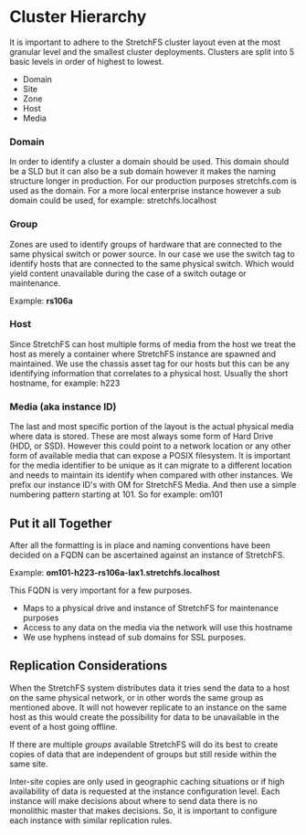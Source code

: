 # Cluster Hierarchy

It is important to adhere to the StretchFS cluster layout even at the most granular level and the smallest cluster deployments.
Clusters are split into 5 basic levels in order of highest to lowest.

* Domain
* Site
* Zone
* Host
* Media

### Domain

In order to identify a cluster a domain should be used. This domain should be a SLD but it can also be a sub domain however it makes the naming structure longer in production.
For our production purposes stretchfs.com is used as the domain. For a more local enterprise instance however a sub domain could be used, for example: stretchfs.localhost

### Group

Zones are used to identify groups of hardware that are connected to the same physical switch or power source.
In our case we use the switch tag to identify hosts that are connected to the same physical switch. Which would yield content unavailable during the case of a switch outage or maintenance.

Example: **rs106a**

### Host

Since StretchFS can host multiple forms of media from the host we treat the host as merely a container where StretchFS instance are spawned and maintained.
We use the chassis asset tag for our hosts but this can be any identifying information that correlates to a physical host. Usually the short hostname, for example: h223

### Media (aka instance ID)
The last and most specific portion of the layout is the actual physical media where data is stored. These are most always some form of Hard Drive (HDD, or SSD). However this could point to a network location or any other form of available media that can expose a POSIX filesystem.
It is important for the media identifier to be unique as it can migrate to a different location and needs to maintain its identify when compared with other instances.
We prefix our instance ID's with OM for StretchFS Media. And then use a simple numbering pattern starting at 101. So for example: om101

## Put it all Together

After all the formatting is in place and naming conventions have been decided on a FQDN can be ascertained against an instance of StretchFS.

Example: **om101-h223-rs106a-lax1.stretchfs.localhost**

This FQDN is very important for a few purposes.

* Maps to a physical drive and instance of StretchFS for maintenance purposes
* Access to any data on the media via the network will use this hostname
* We use hyphens instead of sub domains for SSL purposes.

## Replication Considerations

When the StretchFS system distributes data it tries send the data to a host on the same physical network, or in other words the same group as mentioned above. It will not however replicate to an instance on the same host as this would create the possibility for data to be unavailable in the event of a host going offline.

If there are multiple *groups* available StretchFS will do its best to create copies of data that are independent of groups but still reside within the same site.

Inter-site copies are only used in geographic caching situations or if high availability of data is requested at the instance configuration level. Each instance will make decisions about where to send data there is no monolithic master that makes decisions. So, it is important to configure each instance with similar replication rules.
